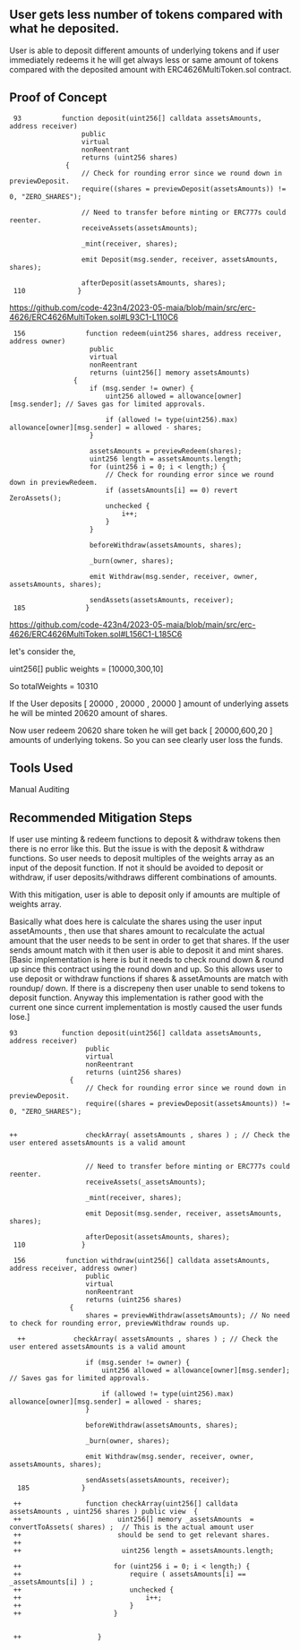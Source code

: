 ## User gets less number of tokens compared with what he deposited. 
User is able to deposit different amounts of underlying tokens and if user immediately redeems it he will get always less or same
amount of tokens compared with the deposited amount with ERC4626MultiToken.sol contract. 

## Proof of Concept

     93          function deposit(uint256[] calldata assetsAmounts, address receiver)
                      public
                      virtual
                      nonReentrant
                      returns (uint256 shares)
                  {
                      // Check for rounding error since we round down in previewDeposit.
                      require((shares = previewDeposit(assetsAmounts)) != 0, "ZERO_SHARES");
              
                      // Need to transfer before minting or ERC777s could reenter.
                      receiveAssets(assetsAmounts);
              
                      _mint(receiver, shares);
              
                      emit Deposit(msg.sender, receiver, assetsAmounts, shares);
              
                      afterDeposit(assetsAmounts, shares);
     110             }

https://github.com/code-423n4/2023-05-maia/blob/main/src/erc-4626/ERC4626MultiToken.sol#L93C1-L110C6


     156               function redeem(uint256 shares, address receiver, address owner)
                        public
                        virtual
                        nonReentrant
                        returns (uint256[] memory assetsAmounts)
                    {
                        if (msg.sender != owner) {
                            uint256 allowed = allowance[owner][msg.sender]; // Saves gas for limited approvals.
                
                            if (allowed != type(uint256).max) allowance[owner][msg.sender] = allowed - shares;
                        }
                
                        assetsAmounts = previewRedeem(shares);
                        uint256 length = assetsAmounts.length;
                        for (uint256 i = 0; i < length;) {
                            // Check for rounding error since we round down in previewRedeem.
                            if (assetsAmounts[i] == 0) revert ZeroAssets();
                            unchecked {
                                i++;
                            }
                        }
                
                        beforeWithdraw(assetsAmounts, shares);
                
                        _burn(owner, shares);
                
                        emit Withdraw(msg.sender, receiver, owner, assetsAmounts, shares);
                
                        sendAssets(assetsAmounts, receiver);
     185               }


https://github.com/code-423n4/2023-05-maia/blob/main/src/erc-4626/ERC4626MultiToken.sol#L156C1-L185C6

let's consider the,

uint256[] public weights = [10000,300,10]

So totalWeights = 10310

If the User deposits  [ 20000 , 20000 , 20000 ] amount of underlying assets he will be minted  20620 amount of shares. 

Now user redeem 20620 share token he will get back [ 20000,600,20 ] amounts of underlying tokens. So you can see clearly user loss
the funds.


## Tools Used
Manual Auditing

## Recommended Mitigation Steps

If user use minting & redeem functions to deposit & withdraw tokens then there is no error like this. But the issue is with the
deposit & withdraw functions. So user needs to deposit multiples of the weights array as an input of the deposit function. If not
it should be avoided to deposit or withdraw, if user deposits/withdraws different combinations of amounts. 

With this mitigation, user is able to deposit only if amounts are multiple of weights array. 

Basically what does here is calculate the shares using the user input assetAmounts , then use that shares amount to
recalculate the actual amount that the user needs to be sent in order to get that shares. If the user sends amount match with it
then user is able to deposit it and mint shares. [Basic implementation is here is but it needs to check round down & round up
since this contract using the round down and up. So this allows user to use deposit or withdraw functions if shares &
assetAmounts are match with roundup/ down. If there is a discrepeny then user unable to send tokens to deposit function. Anyway
this implementation is rather good with the current one since current implementation is mostly caused the user funds lose.]


    93           function deposit(uint256[] calldata assetsAmounts, address receiver)
                       public
                       virtual
                       nonReentrant
                       returns (uint256 shares)
                   {
                       // Check for rounding error since we round down in previewDeposit.
                       require((shares = previewDeposit(assetsAmounts)) != 0, "ZERO_SHARES");
               
                  
    ++                 checkArray( assetsAmounts , shares ) ; // Check the user entered assetsAmounts is a valid amount
                      
               
                       // Need to transfer before minting or ERC777s could reenter.
                       receiveAssets(_assetsAmounts);
               
                       _mint(receiver, shares);
               
                       emit Deposit(msg.sender, receiver, assetsAmounts, shares);
               
                       afterDeposit(assetsAmounts, shares);
     110              }
               
     156          function withdraw(uint256[] calldata assetsAmounts, address receiver, address owner)
                       public
                       virtual
                       nonReentrant
                       returns (uint256 shares)
                   {
                       shares = previewWithdraw(assetsAmounts); // No need to check for rounding error, previewWithdraw rounds up.
               
      ++            checkArray( assetsAmounts , shares ) ; // Check the user entered assetsAmounts is a valid amount
               
                       if (msg.sender != owner) {
                           uint256 allowed = allowance[owner][msg.sender]; // Saves gas for limited approvals.
               
                           if (allowed != type(uint256).max) allowance[owner][msg.sender] = allowed - shares;
                       }
               
                       beforeWithdraw(assetsAmounts, shares);
               
                       _burn(owner, shares);
               
                       emit Withdraw(msg.sender, receiver, owner, assetsAmounts, shares);
               
                       sendAssets(assetsAmounts, receiver);
      185             }

     ++                function checkArray(uint256[] calldata assetsAmounts , uint256 shares ) public view  {
     ++                        uint256[] memory _assetsAmounts  = convertToAssets( shares) ;  // This is the actual amount user
     ++                        should be send to get relevant shares.  
     ++               
     ++                         uint256 length = assetsAmounts.length;
                    
     ++                       for (uint256 i = 0; i < length;) {
     ++                           require ( assetsAmounts[i] == _assetsAmounts[i] ) ;
     ++                           unchecked {
     ++                               i++;
     ++                           }
     ++                       }
                    
                    
     ++                   }
      







     


